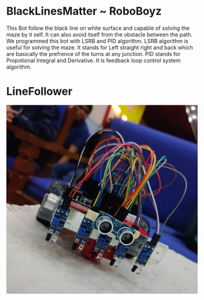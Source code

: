 # BlackLinesMatter ~ RoboBoyz
This Bot follow the black line on white surface and capable of solving the maze by it self. It can also avoid itself from the obstacle between the path. We programmed this bot with LSRB and PID algorithm. LSRB algorithm is useful for solving the maze. It stands for Left straight right and back which are basically the prefrence of the turns at any junction. PID stands for Propotional Integral and Derivative. It is feedback loop control system algorithm.

# LineFollower

![LineFollower](robot.jpeg)
